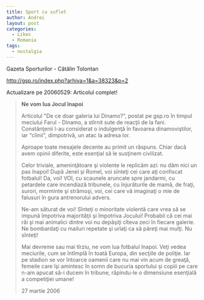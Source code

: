 ```yaml
---
title: Sport cu suflet
author: Andrei
layout: post
categories:
  - Likes
  - Romania
tags:
  - nostalgia
---
```

Gazeta Sporturilor - Cătălin Tolontan

<a href="http://gsp.ro/index.php?arhiva=1&a=38323&p=2" target="_blank">http://gsp.ro/index.php?arhiva=1&a=38323&p=2</a>

Actualizare pe 20060529: Articolul complet!

> **Ne vom lua Jocul înapoi**
> 
> Articolul "De ce doar galeria lui Dinamo?", postat pe gsp.ro în timpul meciului Farul - Dinamo, a stîrnit sute de reacţii de la fani. Constănţenii l-au considerat o indulgenţă în favoarea dinamoviştilor, iar "cîinii", dimpotrivă, un atac la adresa lor.
> 
> Aproape toate mesajele decente au primit un răspuns. Chiar dacă avem opinii diferite, este esenţial să le susţinem civilizat.
> 
> Celor triviale, ameninţătoare şi violente le replicăm azi: nu dăm nici un pas înapoi! După Jenel şi Romel, voi sînteţi cei care aţi confiscat fotbalul! Da, voi! VOI, cu scaunele aruncate spre jandarmi, cu petardele care incendiază tribunele, cu înjurăturile de mamă, de fraţi, surori, morminte şi strămoşi, voi, cei care vă imaginaţi o mie de falusuri în gura antrenorului advers.
> 
> Ne-am săturat de voi! Sînteţi o minoritate violentă care vrea să se impună împotriva majorităţii şi împotriva Jocului! Probabil că cei mai răi şi mai animalici dintre voi nu depăşiţi cîteva zeci în fiecare galerie. Ne bombardaţi cu mailuri repetate şi urlaţi ca să păreţi mai mulţi. Nu sînteţi!
> 
> Mai devreme sau mai tîrziu, ne vom lua fotbalul înapoi. Veţi vedea meciurile, cum se întîmplă în toată Europa, din secţiile de poliţie. Iar pe stadion se vor întoarce oamenii care nu mai vin acum de greaţă, femeile care îşi amintesc în somn de bucuria sportului şi copiii pe care n-am apucat să-i ducem în tribune, răpindu-le o dimensiune esenţială a competiţiei umane!
> 
> 27 martie 2006